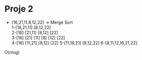 # Proje 2 
- [16,21,11,8,12,22] -> Merge Sort  
1-[16,21,11] [8,12,22]  
2-[16] [21,11] [8,12] [22]  
3-[16] [21] [11] [8] [12] [22]  
4-[16] [11,21] [8,12] [22]
5-[11,16,21] [8,12,22]
6-[8,11,12,16,21,22]  

O(nlog)

